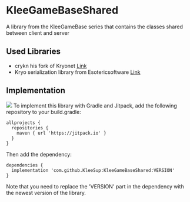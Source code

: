 # KleeGameBaseShared
A library from the KleeGameBase series that contains the classes shared between client and server

## Used Libraries
- crykn his fork of Kryonet [Link](https://github.com/crykn/kryonet)
- Kryo serialization library from Esotericsoftware [Link](https://github.com/EsotericSoftware/kryo)

## Implementation
[![](https://jitpack.io/v/KleeSup/KleeGameBaseShared.svg)](https://jitpack.io/#KleeSup/KleeGameBaseShared)
To implement this library with Gradle and Jitpack, add the following repository to your build.gradle:
```
allprojects {
  repositories {
    maven { url 'https://jitpack.io' }
  }
}
```  
Then add the dependency:
```
dependencies {
  implementation 'com.github.KleeSup:KleeGameBaseShared:VERSION'
}
```
Note that you need to replace the 'VERSION' part in the dependency with the newest version of the library.
